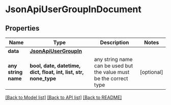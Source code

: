# JsonApiUserGroupInDocument


## Properties
Name | Type | Description | Notes
------------ | ------------- | ------------- | -------------
**data** | [**JsonApiUserGroupIn**](JsonApiUserGroupIn.md) |  | 
**any string name** | **bool, date, datetime, dict, float, int, list, str, none_type** | any string name can be used but the value must be the correct type | [optional]

[[Back to Model list]](../README.md#documentation-for-models) [[Back to API list]](../README.md#documentation-for-api-endpoints) [[Back to README]](../README.md)


